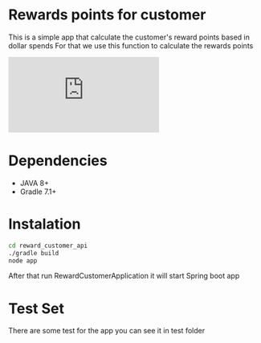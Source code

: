 # Rewards points for customer
This is a simple app that calculate the customer's reward points based in dollar spends 
For that we use this function to calculate the rewards points

![equation](https://latex.codecogs.com/gif.latex?%5Cbegin%7Bmatrix%7D%20%26%20%5C%5C%20RP%20%3D%20%28DS%20-%20100%29*2%20&plus;50%20%26%20%5C%5C%20RP%20%3D%20DS%20-%2050%20%5Cend%7Bmatrix%7D%20%5Cbegin%7BBmatrix%7D%20%26%20%5C%5C%20DS%20%3E%20100%20%26%20%5C%5C%2050%20%3E%20DS%20%3E%20100%20%5Cend%7BBmatrix%7D)

# Dependencies

- JAVA 8+
- Gradle 7.1+


# Instalation 

```sh
cd reward_customer_api
./gradle build
node app
```

After that run RewardCustomerApplication it will start Spring boot app

# Test Set

There are some test for the app you can see it in test folder